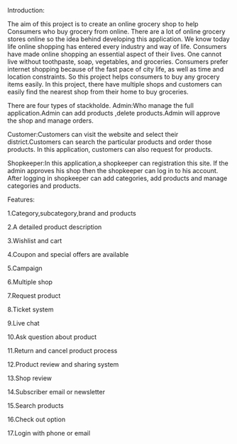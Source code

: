 Introduction:

The aim of this project is to create an online grocery shop to help Consumers who buy grocery from online. There are a lot of online grocery stores online so the idea behind developing this application. We know today life online shopping has entered every industry and way of life. Consumers have made online shopping an essential aspect of their lives. One cannot live without toothpaste, soap, vegetables, and groceries. 
Consumers prefer internet shopping because of the fast pace of city life, as well as time and location constraints. So this project helps consumers to buy any grocery items easily. In this project, there have multiple shops and customers can easily find the nearest shop from their home to buy groceries. 

There are four types of stackholde.
Admin:Who manage the full application.Admin can add products ,delete products.Admin will approve the shop and manage orders.

Customer:Customers can visit the website and select their district.Customers can search the particular products and order those
products. In this application, customers can also request for products.

Shopkeeper:In this application,a shopkeeper can registration this site. If the admin approves his shop then the shopkeeper can log in to his 
account. After logging in shopkeeper can add categories, add products and manage categories and products.


Features:

1.Category,subcategory,brand and products

2.A detailed product description

3.Wishlist and cart

4.Coupon and special offers are available

5.Campaign

6.Multiple shop

7.Request product

8.Ticket system

9.Live chat

10.Ask question about product

11.Return and cancel product process

12.Product review and sharing system

13.Shop review

14.Subscriber email or newsletter

15.Search products

16.Check out option

17.Login with phone or email















